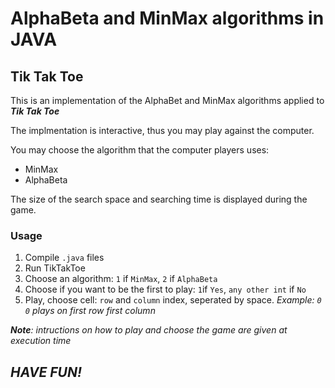 # AlphaBeta and MinMax algorithms in JAVA

## Tik Tak Toe
This is an implementation of the AlphaBet and MinMax algorithms applied to **_Tik Tak Toe_**

The implmentation is interactive, thus you may play against the computer.

You may choose the algorithm that the computer players uses:

* MinMax
* AlphaBeta

The size of the search space and searching time is displayed during the game.

### Usage
1. Compile `.java` files
2. Run TikTakToe
3. Choose an algorithm: `1` if `MinMax`, `2` if `AlphaBeta`
4. Choose if you want to be the first to play: `1`if `Yes`, `any other int` if `No`
5. Play, choose cell: `row` and `column` index, seperated by space. _Example: `0 0` plays on first row first column_ 

**_Note_**_: intructions on how to play and choose the game are given at execution time_

## _HAVE FUN!_